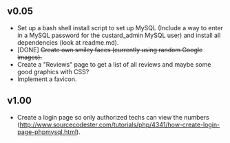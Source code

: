 v0.05
-----

 - Set up a bash shell install script to set up MySQL (Include a way to enter in a MySQL password for the custard_admin MySQL user) and install all dependencies (look at readme.md).
 - [DONE] ~~Create own smiley faces (currently using random Google images).~~
 - Create a "Reviews" page to get a list of all reviews and maybe some good graphics with CSS?
 - Implement a favicon.
 
v1.00
-----
 
 - Create a login page so only authorized techs can view the numbers (http://www.sourcecodester.com/tutorials/php/4341/how-create-login-page-phpmysql.html).
